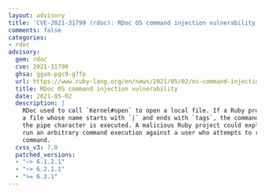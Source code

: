 ```yaml
---
layout: advisory
title: 'CVE-2021-31799 (rdoc): RDoc OS command injection vulnerability'
comments: false
categories:
- rdoc
advisory:
  gem: rdoc
  cve: 2021-31799
  ghsa: ggxm-pgc9-g7fp
  url: https://www.ruby-lang.org/en/news/2021/05/02/os-command-injection-in-rdoc/
  title: RDoc OS command injection vulnerability
  date: 2021-05-02
  description: |
    RDoc used to call `Kernel#open` to open a local file. If a Ruby project has
    a file whose name starts with `|` and ends with `tags`, the command following
    the pipe character is executed. A malicious Ruby project could exploit it to
    run an arbitrary command execution against a user who attempts to run `rdoc`
    command.
  cvss_v3: 7.0
  patched_versions:
  - "~> 6.1.2.1"
  - "~> 6.2.1.1"
  - ">= 6.3.1"
---
```

